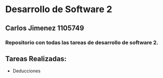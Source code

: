 # Desarrollo de Software 2

## Carlos Jimenez 1105749

### Repositorio con todas las tareas de desarrollo de software 2.

## Tareas Realizadas:

- Deducciones
